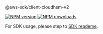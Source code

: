 @aws-sdk/client-cloudhsm-v2

[![NPM version](https://img.shields.io/npm/v/@aws-sdk/client-cloudhsm-v2/preview.svg)](https://www.npmjs.com/package/@aws-sdk/client-cloudhsm-v2)
[![NPM downloads](https://img.shields.io/npm/dm/@aws-sdk/client-cloudhsm-v2.svg)](https://www.npmjs.com/package/@aws-sdk/client-cloudhsm-v2)

For SDK usage, please step to [SDK reademe](https://github.com/aws/aws-sdk-js-v3).
